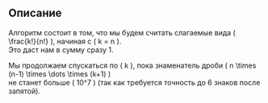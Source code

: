 ## Описание

Алгоритм состоит в том, что мы будем считать слагаемые вида \( \frac{k!}{n!} \), начиная с \( k = n \).  
Это даст нам в сумму сразу 1.  

Мы продолжаем спускаться по \( k \), пока знаменатель дроби \( n \times (n-1) \times \dots \times (k+1) \)  
не станет больше \( 10^7 \) (так как требуется точность до 6 знаков после запятой).